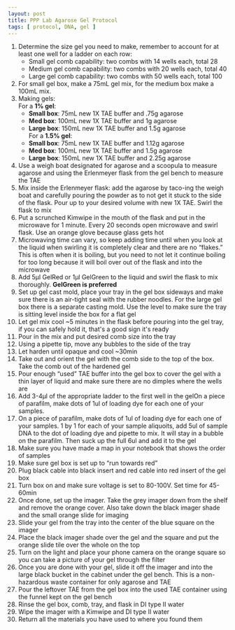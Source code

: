 ```yaml
---
layout: post
title: PPP Lab Agarose Gel Protocol
tags: [ protocol, DNA, gel ]
---
```


1. Determine the size gel you need to make, remember to account for at least one well for a ladder on each row:
    - Small gel comb capability: two combs with 14 wells each, total 28
    - Medium gel comb capability: two combs with 20 wells each, total 40
    - Large gel comb capability: two combs with 50 wells each, total 100
2.	For small gel box, make a 75mL gel mix, for the medium box make a 100mL mix.
3. Making gels:  
  For a **1% gel**:
    - **Small box**: 75mL new 1X TAE buffer and .75g agarose
    - **Med box**: 100mL new 1X TAE buffer and 1g agarose  
    - **Large box**: 150mL new 1X TAE buffer and 1.5g agarose  
  For a **1.5% gel**:
    - **Small box**: 75mL new 1X TAE buffer and 1.12g agarose
    - **Med box**: 100mL new 1X TAE buffer and 1.5g agarose
    - **Large box**: 150mL new 1X TAE buffer and 2.25g agarose
4. Use a weigh boat designated for agarose and a scoopula to measure agarose and using the Erlenmeyer flask from the gel bench to measure the TAE
4.	Mix inside the Erlenmeyer flask: add the agarose by taco-ing the weigh boat and carefully pouring the powder as to not get it stuck to the side of the flask. Pour up to your desired volume with new 1X TAE. Swirl the flask to mix
5.	 Put a scrunched Kimwipe in the mouth of the flask and put in the microwave for 1 minute. Every 20 seconds open microwave and swirl flask. Use an orange glove because glass gets hot
6.	Microwaving time can vary, so keep adding time until when you look at the liquid when swirling it is completely clear and there are no “flakes.” This is often when it is boiling, but you need to not let it continue boiling for too long because it will boil over out of the flask and into the microwave
7.	Add 5μl GelRed or 1μl GelGreen to the liquid and swirl the flask to mix thoroughly. **GelGreen is preferred**
8.	Set up gel cast mold, place your tray in the gel box sideways and make sure there is an air-tight seal with the rubber noodles. For the large gel box there is a separate casting mold. Use the level to make sure the tray is sitting level inside the box for a flat gel
9.	Let gel mix cool ~5 minutes in the flask before pouring into the gel tray, if you can safely hold it, that's a good sign it's ready
10.	Pour in the mix and put desired comb size into the tray
11.	Using a pipette tip, move any bubbles to the side of the tray
12.	Let harden until opaque and cool ~30min
13.	Take out and orient the gel with the comb side to the top of the box. Take the comb out of the hardened gel
14.	Pour enough “used” TAE buffer into the gel box to cover the gel with a thin layer of liquid and make sure there are no dimples where the wells are
15.	Add 3-4μl of the appropriate ladder to the first well in the gelOn a piece of parafilm, make dots of 1ul of loading dye for each one of your samples.
16.	On a piece of parafilm, make dots of 1ul of loading dye for each one of your samples. 1 by 1 for each of your sample aliquoits, add 5ul of sample DNA to the dot of loading dye and pipette to mix. It will stay in a bubble on the parafilm. Then suck up the full 6ul and add it to the gel
17.	Make sure you have made a map in your notebook that shows the order of samples
18.	Make sure gel box is set up to “run towards red”
19.	Plug black cable into black insert and red cable into red insert of the gel box
20.	Turn box on and make sure voltage is set to 80-100V. Set time for 45-60min
21.	Once done, set up the imager. Take the grey imager down from the shelf and remove the orange cover. Also take down the black imager shade and the small orange slide for imaging
22. Slide your gel from the tray into the center of the blue square on the imager
23. Place the black imager shade over the gel and the square and put the orange slide tile over the whole on the top
24. Turn on the light and place your phone camera on the orange square so you can take a picture of your gel through the filter
25. Once you are done with your gel, slide it off the imager and into the large black bucket in the cabinet under the gel bench. This is a non-hazardous waste container for only agarose and TAE
26.	Pour the leftover TAE from the gel box into the used TAE container using the funnel kept on the gel bench
27.	Rinse the gel box, comb, tray, and flask in DI type II water
28.	Wipe the imager with a Kimwipe and DI type II water
29. Return all the materials you have used to where you found them
